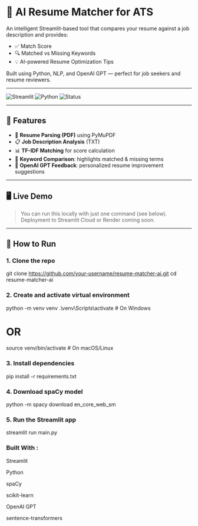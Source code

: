 # 🤖 AI Resume Matcher for ATS

An intelligent Streamlit-based tool that compares your resume against a job description and provides:
- ✅ Match Score
- 🔍 Matched vs Missing Keywords
- 💡 AI-powered Resume Optimization Tips

Built using Python, NLP, and OpenAI GPT — perfect for job seekers and resume reviewers.

---

![Streamlit](https://img.shields.io/badge/Framework-Streamlit-red)
![Python](https://img.shields.io/badge/Python-3.8+-blue)
![Status](https://img.shields.io/badge/Status-Active-brightgreen)

---

## 🧠 Features

- 📄 **Resume Parsing (PDF)** using PyMuPDF
- 📋 **Job Description Analysis** (TXT)
- 📊 **TF-IDF Matching** for score calculation
- 🧩 **Keyword Comparison**: highlights matched & missing terms
- 🤖 **OpenAI GPT Feedback**: personalized resume improvement suggestions

---

## 🖥️ Live Demo

> You can run this locally with just one command (see below). Deployment to Streamlit Cloud or Render coming soon.

---

## 🚀 How to Run

### 1. Clone the repo
git clone https://github.com/your-username/resume-matcher-ai.git
cd resume-matcher-ai

### 2. Create and activate virtual environment
python -m venv venv
.\venv\Scripts\activate  # On Windows
# OR
source venv/bin/activate  # On macOS/Linux


### 3. Install dependencies
pip install -r requirements.txt

### 4. Download spaCy model
python -m spacy download en_core_web_sm

### 5. Run the Streamlit app
streamlit run main.py


### Built With :

Streamlit

Python

spaCy

scikit-learn

OpenAI GPT

sentence-transformers
